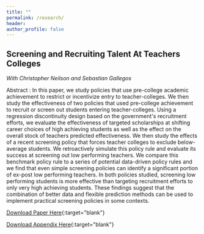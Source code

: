 ```yaml
---
title: ""
permalink: /research/
header:
author_profile: false
---
```



<!-- # Information Provision with a Chatbot

Description: We built a chatbot that dinamically interacts with students to provide them with information about different higher education options in Colombia, Dominican Republic and Chile. -->


## Screening and Recruiting Talent At Teachers Colleges

<em>With Christopher Neilson and Sebastian Gallegos</em>

Abstract : In this paper, we study policies that use pre-college academic achievement to restrict or incentivize entry to teacher-colleges. We then study the effectiveness of two policies that used pre-college achievement to recruit or screen out students entering teacher-colleges. Using a regression discontinuity design based on the government's recruitment efforts, we evaluate the effectiveness of targeted scholarships at shifting career choices of high achieving students as well as the effect on the overall stock of teachers predicted effectiveness. We then study the effects of a recent screening policy that forces teacher colleges to exclude below-average students. We retroactively simulate this policy rule and evaluate its success at screening out low performing teachers. We compare this benchmark policy rule to a series of potential data-driven policy rules and we find that even simple screening policies can identify a significant portion of ex-post low performing teachers. In both policies studied, screening low performing students is more effective than targeting recruitment efforts to only very high achieving students. These findings suggest that the combination of better data and flexible prediction methods can be used to implement practical screening policies in some contexts.

<!-- <a href="https://christopherneilson.github.io/work/documents/TeacherQuality/CGN2019_Draft.pdf" target="_blank">Download Paper Here</a>
<a href="https://christopherneilson.github.io/work/documents/TeacherQuality/CGN2019_Draft.pdf" target="_blank">Download Paper Here</a> -->

<!-- ![alt]({{ site.url }}{{ site.baseurl }}/documents/CGN2019_Draft_text.pdf)

![alt]({{ site.url }}{{ site.baseurl }}/documents/CGN2019_Draft_online_appendix.pdf) -->

[Download Paper Here](http://localhost:4000/documents/CGN2019_Draft_text.pdf){:target="blank"}

[Download Appendix Here](http://localhost:4000/documents/CGN2019_Draft_online_appendix.pdf){:target="blank"}

<!-- ## Information Provision Using a Chatbot

<em>With Christopher Neilson</em>

We built a chatbot that dynamically interacts with students to provide them with information about different higher education options in Colombia, Dominican Republic and Chile. -->
